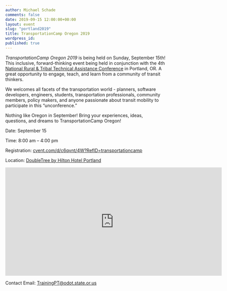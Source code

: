 ```yaml
---
author: Michael Schade
comments: false
date: 2019-09-15 12:00:00+00:00
layout: event
slug: "portland2019"
title: TransportationCamp Oregon 2019
wordpress_id:
published: true
---
```


*TransportationCamp Oregon 2019* is being held on Sunday, September 15th! This inclusive, forward-thinking event being held in conjunction with the 4th [National Rural & Tribal Technical Assistance Conference](https://www.nationalrtap.org/News/2019-Conference) in Portland, OR. A great opportunity to engage, teach, and learn from a community of transit thinkers.

We welcomes all facets of the transportation world - planners, software developers, engineers, students, transportation professionals, community members, policy makers, and anyone passionate about transit mobility to participate in this “unconference.”

Nothing like Oregon in September!  Bring your experiences, ideas, questions, and dreams to TransportationCamp Oregon!

Date: September 15

Time: 8:00 am – 4:00 pm

Registration: [cvent.com/d/c6qvnt/4W?RefID=transportationcamp](http://www.cvent.com/d/c6qvnt/4W?RefID=transportationcamp)

Location: [DoubleTree by Hilton Hotel Portland](https://doubletree3.hilton.com/en/hotels/oregon/doubletree-by-hilton-hotel-portland-RLLC-DT/index.html)

<iframe src="https://www.google.com/maps/embed?pb=!1m18!1m12!1m3!1d2795.001558995926!2d-122.65694508444032!3d45.530174179101735!2m3!1f0!2f0!3f0!3m2!1i1024!2i768!4f13.1!3m3!1m2!1s0x5495a0b3b9a22425%3A0xe44c336d8ce0b5c4!2sDoubleTree+by+Hilton+Hotel+Portland!5e0!3m2!1sen!2sus!4v1565321815426!5m2!1sen!2sus" width="680" height="340" frameborder="0" style="border:0" allowfullscreen></iframe>

Contact Email: TrainingPT@odot.state.or.us
